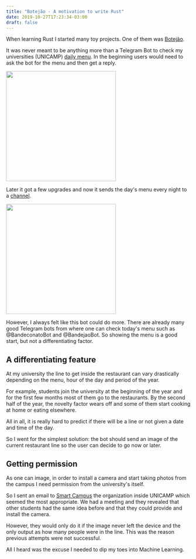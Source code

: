 ```yaml
---
title: "Botejão - A motivation to write Rust"
date: 2019-10-27T17:23:34-03:00
draft: false
---
```


When learning Rust I started many toy projects. One of them was [Botejão](https://github.com/tiberiusferreira/botejao).

It was never meant to be anything more than a Telegram Bot to check my universities (UNICAMP) [daily menu](https://www.prefeitura.unicamp.br/servicos/divisao-de-alimentacao/cardapio-dos-restaurantes). In the beginning users would need to ask the bot for the menu and then get a reply.

<img src="/posts/botejao_v1.jpeg" width="300">
 

Later it got a few upgrades and now it sends the day's menu every night to a [channel](https://t.me/botejao_unicamp).

<img src="/posts/botejao_v2.jpeg" width="300">

However, I always felt like this bot could do more. There are already many good Telegram bots from where one can check 
today's menu such as @BandeconatoBot and @BandejaoBot. So showing the menu is a good start, but not a differentiating factor.

## A differentiating feature

At my university the line to get inside the restaurant can vary drastically depending on the menu, hour of the day and period of the year.

For example, students join the university at the beginning of the year and for the first few months most of them go to the restaurants. 
By the second half of the year, the novelty factor wears off and some of them start cooking at home or eating elsewhere. 

All in all, it is really hard to predict if there will be a line or not given a date and time of the day.

So I went for the simplest solution: the bot should send an image of the current restaurant line so the user can decide to go now or later.

## Getting permission

As one can image, in order to install a camera and start taking photos from the campus I need permission from the university's itself.

So I sent an email to [Smart Campus](http://smartcampus.prefeitura.unicamp.br) the organization inside UNICAMP which seemed the most appropriate. 
We had a meeting and they revealed that other students had the same idea before and that they could provide and install the camera.
 
However, they would only do it if the image never left the device and the only output as how many people were in the line.
 This was the reason previous attempts were not successful. 
 
All I heard was the excuse I needed to dip my toes into Machine Learning.

 
   
